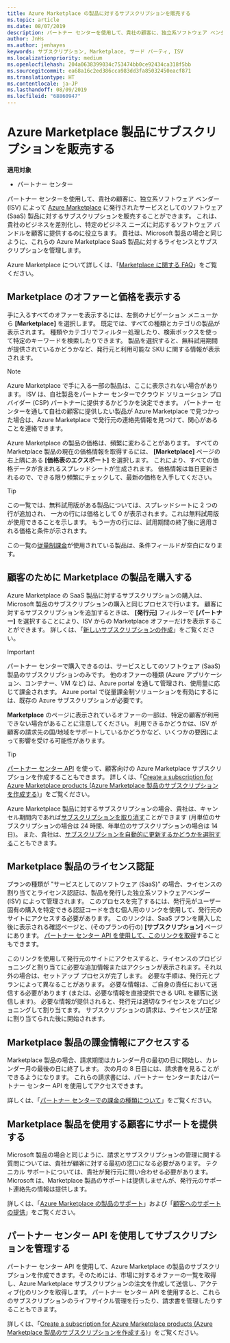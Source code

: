 ```yaml
---
title: Azure Marketplace の製品に対するサブスクリプションを販売する
ms.topic: article
ms.date: 08/07/2019
description: パートナー センターを使用して、貴社の顧客に、独立系ソフトウェア ベンダー (ISV) によって Azure Marketplace に発行されたサービスとしてのソフトウェア (SaaS) 製品に対するサブスクリプションを販売することができます。
author: JnHs
ms.author: jenhayes
keywords: サブスクリプション, Marketplace, サード パーティ, ISV
ms.localizationpriority: medium
ms.openlocfilehash: 204a0638399034c753474bb0ce92434ca318f5bb
ms.sourcegitcommit: ea68a16c2ed386cca983dd3fa85032450eacf871
ms.translationtype: HT
ms.contentlocale: ja-JP
ms.lasthandoff: 08/09/2019
ms.locfileid: "68860947"
---
```

# <a name="sell-subscriptions-to-azure-marketplace-products"></a>Azure Marketplace 製品にサブスクリプションを販売する

**適用対象**

- パートナー センター

パートナー センターを使用して、貴社の顧客に、独立系ソフトウェア ベンダー (ISV) によって [Azure Marketplace](https://azuremarketplace.microsoft.com/marketplace) に発行されたサービスとしてのソフトウェア (SaaS) 製品に対するサブスクリプションを販売することができます。 これは、貴社のビジネスを差別化し、特定のビジネス ニーズに対応するソフトウェア バンドルを顧客に提供するのに役立ちます。 貴社は、Microsoft 製品の場合と同じように、これらの Azure Marketplace SaaS 製品に対するライセンスとサブスクリプションを管理します。

Azure Marketplace について詳しくは、「[Marketplace に関する FAQ](https://docs.microsoft.com/azure/marketplace/marketplace-faq-publisher-guide)」をご覧ください。

## <a name="view-marketplace-offers-and-pricing"></a>Marketplace のオファーと価格を表示する

手に入るすべてのオファーを表示するには、左側のナビゲーション メニューから **[Marketplace]** を選択します。 既定では、すべての種類とカテゴリの製品が表示されます。 種類やカテゴリでフィルター処理したり、検索ボックスを使って特定のキーワードを検索したりできます。 製品を選択すると、無料試用期間が提供されているかどうかなど、発行元と利用可能な SKU に関する情報が表示されます。

> [!NOTE]
> Azure Marketplace で手に入る一部の製品は、ここに表示されない場合があります。 ISV は、自社製品をパートナー センターでクラウド ソリューション プロバイダー (CSP) パートナーに提供するかどうかを決定できます。 パートナー センターを通して自社の顧客に提供したい製品が Azure Marketplace で見つかった場合は、Azure Marketplace で発行元の連絡先情報を見つけて、関心があることを連絡できます。

Azure Marketplace の製品の価格は、頻繁に変わることがあります。 すべての Marketplace 製品の現在の価格情報を取得するには、 **[Marketplace]** ページの右上隅にある **[価格表のエクスポート]** を選択します。 これにより、すべての価格データが含まれるスプレッドシートが生成されます。 価格情報は毎日更新されるので、できる限り頻繁にチェックして、最新の価格を入手してください。

> [!TIP]
> この一覧では、無料試用版がある製品については、スプレッドシートに 2 つの行が追加され、 一方の行には価格として 0 が表示されます。これは無料試用版が使用できることを示します。 もう一方の行には、試用期間の終了後に適用される価格と条件が示されます。
>
> この一覧の[従量制課金](https://docs.microsoft.com/azure/marketplace/partner-center-portal/saas-metered-billing)が使用されている製品は、条件フィールドが空白になります。

## <a name="purchase-marketplace-products-for-your-customers"></a>顧客のために Marketplace の製品を購入する

Azure Marketplace の SaaS 製品に対するサブスクリプションの購入は、Microsoft 製品のサブスクリプションの購入と同じプロセスで行います。 顧客に対するサブスクリプションを追加するときは、 **[発行元]** フィルターで **[パートナー]** を選択することにより、ISV からの Marketplace オファーだけを表示することができます。 詳しくは、「[新しいサブスクリプションの作成](create-a-new-subscription.md)」をご覧ください。

> [!IMPORTANT]
> パートナー センターで購入できるのは、サービスとしてのソフトウェア (SaaS) 製品のサブスクリプションのみです。 他のオファーの種類 (Azure アプリケーション、コンテナー、VM など) は、Azure portal を通して管理され、使用量に応じて課金されます。 Azure portal で従量課金制ソリューションを有効にするには、既存の Azure サブスクリプションが必要です。

**Marketplace** のページに表示されているオファーの一部は、特定の顧客が利用できない場合があることに注意してください。 利用できるかどうかは、ISV が顧客の請求先の国/地域をサポートしているかどうかなど、いくつかの要因によって影響を受ける可能性があります。

> [!TIP]
> [パートナー センター API](https://docs.microsoft.com/partner-center/develop/) を使って、顧客向けの Azure Marketplace サブスクリプションを作成することもできます。 詳しくは、「[Create a subscription for Azure Marketplace products (Azure Marketplace 製品のサブスクリプションを作成する)](https://docs.microsoft.com/partner-center/develop/create-subscription-azure-marketplace-products)」をご覧ください。

Azure Marketplace 製品に対するサブスクリプションの場合、貴社は、キャンセル期間内であれば[サブスクリプションを取り消す](https://docs.microsoft.com/partner-center/create-a-new-subscription#cancel-a-subscription)ことができます (月単位のサブスクリプションの場合は 24 時間、年単位のサブスクリプションの場合は 14 日)。 また、貴社は、[サブスクリプションを自動的に更新するかどうかを選択する](https://docs.microsoft.com/partner-center/create-a-new-subscription#choose-whether-to-automatically-renew-an-azure-marketplace-subscription)こともできます。

## <a name="license-activation-for-marketplace-products"></a>Marketplace 製品のライセンス認証

プランの種類が "サービスとしてのソフトウェア (SaaS)" の場合、ライセンスの割り当てとライセンス認証は、製品を発行した独立系ソフトウェアベンダー (ISV) によって管理されます。 このプロセスを完了するには、発行元がユーザー固有の購入を特定できる認証コードを含む個人用のリンクを使用して、発行元のサイトにアクセスする必要があります。 このリンクは、SaaS プランを購入した後に表示される確認ページと、(そのプランの行の) **[サブスクリプション]** ページにあります。 [パートナー センター API を使用して、このリンクを取得](https://docs.microsoft.com/partner-center/develop/get-activation-link-by-order-line-item)することもできます。

このリンクを使用して発行元のサイトにアクセスすると、ライセンスのプロビジョニングと割り当てに必要な追加情報またはアクションが表示されます。それ以外の場合は、セットアップ プロセスが完了します。 必要な手順は、発行元とプランによって異なることがあります。 必要な情報は、ご自身の責任において送信する必要があります (または、必要な情報を直接提供できる URL を顧客に送信します)。 必要な情報が提供されると、発行元は適切なライセンスをプロビジョニングして割り当てます。 サブスクリプションの請求は、ライセンスが正常に割り当てられた後に開始されます。

## <a name="access-billing-info-for-marketplace-products"></a>Marketplace 製品の課金情報にアクセスする

Marketplace 製品の場合、請求期間はカレンダー月の最初の日に開始し、カレンダー月の最後の日に終了します。 次の月の 8 日目には、請求書を見ることができるようになります。 これらの請求書には、パートナー センターまたはパートナー センター API を使用してアクセスできます。

詳しくは、「[パートナー センターでの課金の種類について](https://docs.microsoft.com/partner-center/billing-different-types#billing-for-one-time-and-select-recurring-charges)」をご覧ください。

## <a name="provide-support-for-customers-using-marketplace-products"></a>Marketplace 製品を使用する顧客にサポートを提供する

Microsoft 製品の場合と同じように、請求とサブスクリプションの管理に関する質問については、貴社が顧客に対する最初の窓口になる必要があります。 テクニカル サポートについては、貴社が発行元に問い合わせる必要があります。 Microsoft は、Marketplace 製品のサポートは提供しませんが、発行元のサポート連絡先の情報は提供します。

詳しくは、「[Azure Marketplace の製品のサポート](https://docs.microsoft.com/partner-center/report-problems-on-behalf-of-a-customer#support-for-azure-marketplace-products)」および「[顧客へのサポートの提供](https://docs.microsoft.com/partner-center/customer-support)」をご覧ください。

## <a name="manage-subscriptions-using-partner-center-apis"></a>パートナー センター API を使用してサブスクリプションを管理する

パートナー センター API を使用して、Azure Marketplace の製品のサブスクリプションを作成できます。そのためには、市場に対するオファーの一覧を取得し、Azure Marketplace サブスクリプションの注文を作成して送信し、アクティブ化のリンクを取得します。 パートナー センター API を使用すると、これらのサブスクリプションのライフサイクル管理を行ったり、請求書を管理したりすることもできます。

詳しくは、「[Create a subscription for Azure Marketplace products (Azure Marketplace 製品のサブスクリプションを作成する)](https://docs.microsoft.com/partner-center/develop/create-subscription-azure-marketplace-products)」をご覧ください。